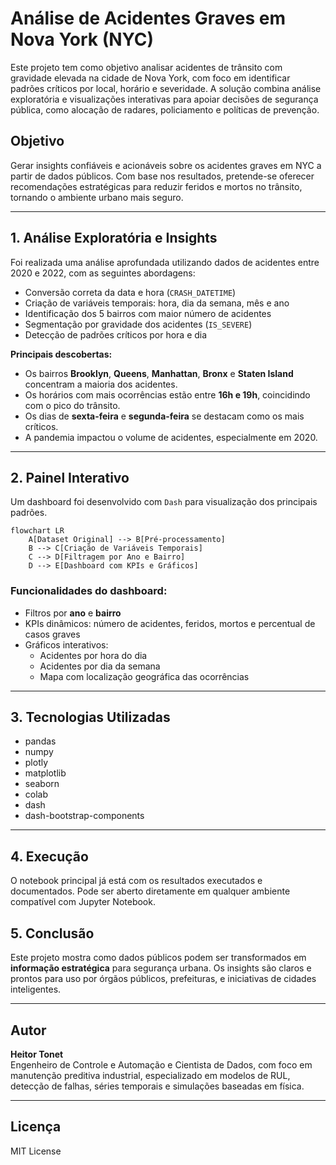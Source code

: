 # Análise de Acidentes Graves em Nova York (NYC)

Este projeto tem como objetivo analisar acidentes de trânsito com gravidade elevada na cidade de Nova York, com foco em identificar padrões críticos por local, horário e severidade. A solução combina análise exploratória e visualizações interativas para apoiar decisões de segurança pública, como alocação de radares, policiamento e políticas de prevenção.

## Objetivo

Gerar insights confiáveis e acionáveis sobre os acidentes graves em NYC a partir de dados públicos. Com base nos resultados, pretende-se oferecer recomendações estratégicas para reduzir feridos e mortos no trânsito, tornando o ambiente urbano mais seguro.

---

## 1. Análise Exploratória e Insights

Foi realizada uma análise aprofundada utilizando dados de acidentes entre 2020 e 2022, com as seguintes abordagens:

- Conversão correta da data e hora (`CRASH_DATETIME`)
- Criação de variáveis temporais: hora, dia da semana, mês e ano
- Identificação dos 5 bairros com maior número de acidentes
- Segmentação por gravidade dos acidentes (`IS_SEVERE`)
- Detecção de padrões críticos por hora e dia

**Principais descobertas:**

- Os bairros **Brooklyn**, **Queens**, **Manhattan**, **Bronx** e **Staten Island** concentram a maioria dos acidentes.
- Os horários com mais ocorrências estão entre **16h e 19h**, coincidindo com o pico do trânsito.
- Os dias de **sexta-feira** e **segunda-feira** se destacam como os mais críticos.
- A pandemia impactou o volume de acidentes, especialmente em 2020.

---

## 2. Painel Interativo

Um dashboard foi desenvolvido com `Dash` para visualização dos principais padrões.

```mermaid
flowchart LR
    A[Dataset Original] --> B[Pré-processamento]
    B --> C[Criação de Variáveis Temporais]
    C --> D[Filtragem por Ano e Bairro]
    D --> E[Dashboard com KPIs e Gráficos]
```

### Funcionalidades do dashboard:

- Filtros por **ano** e **bairro**
- KPIs dinâmicos: número de acidentes, feridos, mortos e percentual de casos graves
- Gráficos interativos:
  - Acidentes por hora do dia
  - Acidentes por dia da semana
  - Mapa com localização geográfica das ocorrências

---

## 3. Tecnologias Utilizadas

- pandas  
- numpy  
- plotly
- matplotlib
- seaborn
- colab  
- dash  
- dash-bootstrap-components  

---

## 4. Execução

O notebook principal já está com os resultados executados e documentados. Pode ser aberto diretamente em qualquer ambiente compatível com Jupyter Notebook.

## 5. Conclusão

Este projeto mostra como dados públicos podem ser transformados em **informação estratégica** para segurança urbana. Os insights são claros e prontos para uso por órgãos públicos, prefeituras, e iniciativas de cidades inteligentes.



---

## Autor

**Heitor Tonet**  
Engenheiro de Controle e Automação e Cientista de Dados, com foco em manutenção preditiva industrial, especializado em modelos de RUL, detecção de falhas, séries temporais e simulações baseadas em física.

---

## Licença

MIT License
